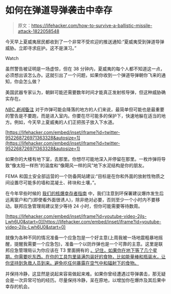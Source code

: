 # 如何在弹道导弹袭击中幸存

> 原文：<https://lifehacker.com/how-to-survive-a-ballistic-missile-attack-1822058548>

今天早上夏威夷居民都收到了一个非常不受欢迎的推送通知:“夏威夷受到弹道导弹威胁。立即寻求庇护。这不是演习。”

Watch

虽然警告被证明是一场虚惊，但在 38 分钟内，夏威夷的每个人都不知道这一点，必须想出该怎么办。这就引出了一个问题，如果你收到一个弹道导弹朝你飞来的通知，你会怎么做？

美国武器专家认为，朝鲜可能还需要数年时间才能真正发射核导弹，但这种威胁确实存在。

[*NBC 新闻*备注](https://www.nbcnews.com/news/us-news/don-t-run-get-inside-public-need-know-how-respond-n750466) 对于炸弹可能会降落的地方的人们来说，最简单但可能也是最重要的警告是不要跑，而是进入室内。你要在尽可能多的保护下，快速地躲在适当的地方。例如，今天早上夏威夷的人们正把孩子放入下水道。

 [https://lifehacker.com/embed/inset/iframe?id=twitter-952268726971363328&autosize=1](https://lifehacker.com/embed/inset/iframe?id=twitter-952268726971363328&autosize=1) 

如果你的大楼有地下室，去那里。你想尽可能地深入并停留在那里。一枚炸弹将导致“像太阳一样热”的温度和“像飓风一样的风”地下水泥结构是你的朋友。

FEMA 和国土安全部运营的一个防备网站建议:“目标是在你和外面的放射性物质之间设置尽可能多的墙和混凝土、砖块和土壤，”。

在今年早些时候的 [我们的核爆幸存者指南](https://lifehacker.com/where-to-hide-if-a-nuclear-bomb-goes-off-in-your-area-1793493053) 中，我们注意到环保署建议爆炸发生后远离窗户和门(即使看外面很诱人)，除非绝对必要，否则至少一个小时内不要移动。联邦应急管理局建议至少等待 24 小时，但你可能需要等待数周。

 [https://lifehacker.com/embed/inset/iframe?id=youtube-video-2jIs-Lwh6U0&start=0](https://lifehacker.com/embed/inset/iframe?id=youtube-video-2jIs-Lwh6U0&start=0) 

就像为各种不同的情况准备一个应急包是一个好主意(上周我被一场地震粗暴地摇醒，提醒我需要一个应急包)，准备一个以防炸弹也是一个可靠的主意。这里是联邦应急管理局认为你应该在 T3 里面拥有的 [。记住，如果你在地下等了几个星期，你需要吃东西。在你的工具包里装满包装好的食物，比如能量棒和瓶装水，让你坚持到急救人员到来。避免吃任何暴露在空气中和辐射下的食物。](https://www.ready.gov/build-a-kit)

并保持冷静，这显然是说起来容易做起来难。如果你曾经遭遇过导弹袭击，那无疑会是一次异常可怕的经历。尽量保持冷静，呆在原地，以增加你在爆炸及其后果中幸存的机会。